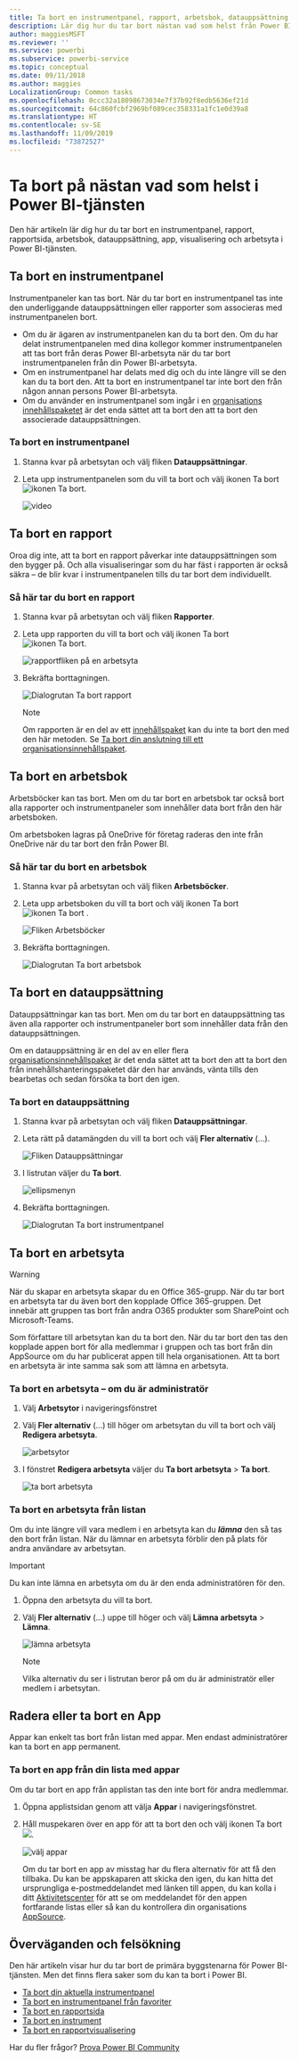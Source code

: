 ```yaml
---
title: Ta bort en instrumentpanel, rapport, arbetsbok, datauppsättning eller arbetsyta
description: Lär dig hur du tar bort nästan vad som helst från Power BI
author: maggiesMSFT
ms.reviewer: ''
ms.service: powerbi
ms.subservice: powerbi-service
ms.topic: conceptual
ms.date: 09/11/2018
ms.author: maggies
LocalizationGroup: Common tasks
ms.openlocfilehash: 0ccc32a18098673034e7f37b92f8edb5636ef21d
ms.sourcegitcommit: 64c860fcbf2969bf089cec358331a1fc1e0d39a8
ms.translationtype: HT
ms.contentlocale: sv-SE
ms.lasthandoff: 11/09/2019
ms.locfileid: "73872527"
---
```

# <a name="delete-almost-anything-in-power-bi-service"></a>Ta bort på nästan vad som helst i Power BI-tjänsten
Den här artikeln lär dig hur du tar bort en instrumentpanel, rapport, rapportsida, arbetsbok, datauppsättning, app, visualisering och arbetsyta i Power BI-tjänsten.

## <a name="delete-a-dashboard"></a>Ta bort en instrumentpanel
Instrumentpaneler kan tas bort. När du tar bort en instrumentpanel tas inte den underliggande datauppsättningen eller rapporter som associeras med instrumentpanelen bort.

* Om du är ägaren av instrumentpanelen kan du ta bort den. Om du har delat instrumentpanelen med dina kollegor kommer instrumentpanelen att tas bort från deras Power BI-arbetsyta när du tar bort instrumentpanelen från din Power BI-arbetsyta.
* Om en instrumentpanel har delats med dig och du inte längre vill se den kan du ta bort den.  Att ta bort en instrumentpanel tar inte bort den från någon annan persons Power BI-arbetsyta.
* Om du använder en instrumentpanel som ingår i en [organisations innehållspaketet](service-organizational-content-pack-disconnect.md) är det enda sättet att ta bort den att ta bort den associerade datauppsättningen.

### <a name="to-delete-a-dashboard"></a>Ta bort en instrumentpanel
1. Stanna kvar på arbetsytan och välj fliken **Datauppsättningar**.
2. Leta upp instrumentpanelen som du vill ta bort och välj ikonen Ta bort ![ikonen Ta bort](media/service-delete/power-bi-delete-icon.png).

    ![video](media/service-delete/power-bi-delete-dash.gif)

## <a name="delete-a-report"></a>Ta bort en rapport
Oroa dig inte, att ta bort en rapport påverkar inte datauppsättningen som den bygger på.  Och alla visualiseringar som du har fäst i rapporten är också säkra – de blir kvar i instrumentpanelen tills du tar bort dem individuellt.

### <a name="to-delete-a-report"></a>Så här tar du bort en rapport
1. Stanna kvar på arbetsytan och välj fliken **Rapporter**.
2. Leta upp rapporten du vill ta bort och välj ikonen Ta bort   ![ikonen Ta bort](media/service-delete/power-bi-delete-icon.png).   

    ![rapportfliken på en arbetsyta](media/service-delete/power-bi-delete-reportnew.png)
3. Bekräfta borttagningen.

   ![Dialogrutan Ta bort rapport](media/service-delete/power-bi-delete-report.png)

   > [!NOTE]
   > Om rapporten är en del av ett [innehållspaket](service-organizational-content-pack-introduction.md) kan du inte ta bort den med den här metoden.  Se [Ta bort din anslutning till ett organisationsinnehållspaket](service-organizational-content-pack-disconnect.md).
   >
   >

## <a name="delete-a-workbook"></a>Ta bort en arbetsbok
Arbetsböcker kan tas bort. Men om du tar bort en arbetsbok tar också bort alla rapporter och instrumentpaneler som innehåller data bort från den här arbetsboken.

Om arbetsboken lagras på OneDrive för företag raderas den inte från OneDrive när du tar bort den från Power BI.

### <a name="to-delete-a-workbook"></a>Så här tar du bort en arbetsbok
1. Stanna kvar på arbetsytan och välj fliken **Arbetsböcker**.
2. Leta upp arbetsboken du vill ta bort och välj ikonen Ta bort ![ikonen Ta bort](media/service-delete/power-bi-delete-report2.png) .

    ![Fliken Arbetsböcker](media/service-delete/power-bi-delete-workbooknew.png)
3. Bekräfta borttagningen.

   ![Dialogrutan Ta bort arbetsbok](media/service-delete/power-bi-delete-confirm.png)

## <a name="delete-a-dataset"></a>Ta bort en datauppsättning
Datauppsättningar kan tas bort. Men om du tar bort en datauppsättning tas även alla rapporter och instrumentpaneler bort som innehåller data från den datauppsättningen.

Om en datauppsättning är en del av en eller flera [organisationsinnehållspaket](service-organizational-content-pack-disconnect.md) är det enda sättet att ta bort den att ta bort den från innehållshanteringspaketet där den har används, vänta tills den bearbetas och sedan försöka ta bort den igen.

### <a name="to-delete-a-dataset"></a>Ta bort en datauppsättning
1. Stanna kvar på arbetsytan och välj fliken **Datauppsättningar**.
2. Leta rätt på datamängden du vill ta bort och välj **Fler alternativ** (...).  

    ![Fliken Datauppsättningar](media/service-delete/power-bi-delete-datasetnew.png)
3. I listrutan väljer du **Ta bort**.

   ![ellipsmenyn](media/service-delete/power-bi-delete-datasetnew2.png)
4. Bekräfta borttagningen.

   ![Dialogrutan Ta bort instrumentpanel](media/service-delete/power-bi-delete-dataset-confirm.png)

## <a name="delete-a-workspace"></a>Ta bort en arbetsyta
> [!WARNING]
> När du skapar en arbetsyta skapar du en Office 365-grupp. När du tar bort en arbetsyta tar du även bort den kopplade Office 365-gruppen. Det innebär att gruppen tas bort från andra O365 produkter som SharePoint och Microsoft-Teams.
>
>

Som författare till arbetsytan kan du ta bort den. När du tar bort den tas den kopplade appen bort för alla medlemmar i gruppen och tas bort från din AppSource om du har publicerat appen till hela organisationen. Att ta bort en arbetsyta är inte samma sak som att lämna en arbetsyta.

### <a name="to-delete-a-workspace---if-you-are-an-admin"></a>Ta bort en arbetsyta – om du är administratör
1. Välj **Arbetsytor** i navigeringsfönstret

2. Välj **Fler alternativ** (...) till höger om arbetsytan du vill ta bort och välj **Redigera arbetsyta**.

    ![arbetsytor](media/service-delete/power-bi-delete-workspace.png)

3. I fönstret **Redigera arbetsyta** väljer du **Ta bort arbetsyta** > **Ta bort**.

    ![ta bort arbetsyta](media/service-delete/power-bi-delete-workspace2.png)

### <a name="to-remove-a-workspace-from-your-list"></a>Ta bort en arbetsyta från listan
Om du inte längre vill vara medlem i en arbetsyta kan du ***lämna*** den så tas den bort från listan. När du lämnar en arbetsyta förblir den på plats för andra användare av arbetsytan.  

> [!IMPORTANT]
> Du kan inte lämna en arbetsyta om du är den enda administratören för den.
>
>

1. Öppna den arbetsyta du vill ta bort.

2. Välj **Fler alternativ** (...) uppe till höger och välj **Lämna arbetsyta** > **Lämna**.

      ![lämna arbetsyta](media/service-delete/power-bi-leave-workspace.png)

   > [!NOTE]
   > Vilka alternativ du ser i listrutan beror på om du är administratör eller medlem i arbetsytan.
   >
   >

## <a name="delete-or-remove-an-app"></a>Radera eller ta bort en App
Appar kan enkelt tas bort från listan med appar. Men endast administratörer kan ta bort en app permanent.

### <a name="remove-an-app-from-your-app-list-page"></a>Ta bort en app från din lista med appar
Om du tar bort en app från applistan tas den inte bort för andra medlemmar.

1. Öppna applistsidan genom att välja **Appar** i navigeringsfönstret.
2. Håll muspekaren över en app för att ta bort den och välj ikonen Ta bort ![](media/service-delete/power-bi-delete-report2.png).

   ![välj appar](media/service-delete/power-bi-delete-app.png)

   Om du tar bort en app av misstag har du flera alternativ för att få den tillbaka.  Du kan be appskaparen att skicka den igen, du kan hitta det ursprungliga e-postmeddelandet med länken till appen, du kan kolla i ditt [Aktivitetscenter](service-notification-center.md) för att se om meddelandet för den appen fortfarande listas eller så kan du kontrollera din organisations [AppSource](consumer/end-user-apps.md).

## <a name="considerations-and-troubleshooting"></a>Överväganden och felsökning
Den här artikeln visar hur du tar bort de primära byggstenarna för Power BI-tjänsten. Men det finns flera saker som du kan ta bort i Power BI.  

* [Ta bort din aktuella instrumentpanel](service-dashboard-featured.md)
* [Ta bort en instrumentpanel från favoriter](service-dashboard-favorite.md)
* [Ta bort en rapportsida](service-delete.md)
* [Ta bort en instrument](service-dashboard-edit-tile.md)
* [Ta bort en rapportvisualisering](service-delete.md)

Har du fler frågor? [Prova Power BI Community](https://community.powerbi.com/)
